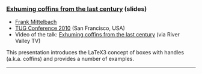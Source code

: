 
### [Exhuming coffins from the last century]({{site.baseurl}}/publications/2010-FMi-TUG-exhuming-coffins-from-the-last-century.pdf) (slides)

+ [Frank Mittelbach]({{site.baseurl}}/about/team/#frank-mittelbach)
+ [TUG Conference 2010](http://tug.org/tug2010/) (San Francisco, USA)
+ Video of the talk: [Exhuming coffins from the last century](http://www.zeeba.tv/exhuming-coffins-from-the-last-century/)  (via River Valley TV)

This presentation introduces the LaTeX3 concept of boxes with handles (a.k.a. coffins) and provides a number of examples.

***

